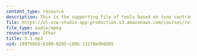```yaml
---
content_type: resource
description: This is the supporting file of tools based on tone contrasts.
file: https://ol-ocw-studio-app-production.s3.amazonaws.com/courses/res-21g-003-learning-chinese-a-foundation-course-in-mandarin-spring-2011/18976b6661000295c00b132f8edb0d85_5.1.mp3
file_type: audio/mpeg
resourcetype: Other
title: 5.1.mp3
uid: 18976b66-6100-0295-c00b-132f8edb0d85
---
```

